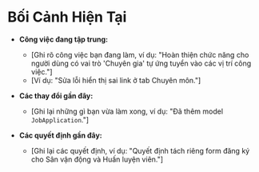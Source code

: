 # Bối Cảnh Hiện Tại

- **Công việc đang tập trung:**
  - [Ghi rõ công việc bạn đang làm, ví dụ: "Hoàn thiện chức năng cho người dùng có vai trò 'Chuyên gia' tự ứng tuyển vào các vị trí công việc."]
  - [Ví dụ: "Sửa lỗi hiển thị sai link ở tab Chuyên môn."]

- **Các thay đổi gần đây:**
  - [Ghi lại những gì bạn vừa làm xong, ví dụ: "Đã thêm model `JobApplication`."]

- **Các quyết định gần đây:**
  - [Ghi lại các quyết định, ví dụ: "Quyết định tách riêng form đăng ký cho Sân vận động và Huấn luyện viên."]